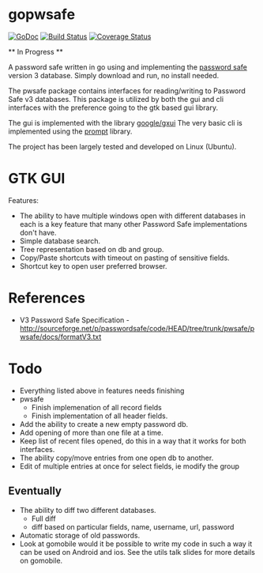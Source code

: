 # gopwsafe

[![GoDoc](https://godoc.org/github.com/tkuhlman/gopwsafe?status.svg)](https://godoc.org/github.com/tkuhlman/gopwsafe)
[![Build Status](https://travis-ci.org/tkuhlman/gopwsafe.svg)](https://travis-ci.org/tkuhlman/gopwsafe)
[![Coverage Status](https://coveralls.io/repos/tkuhlman/gopwsafe/badge.svg?branch=master&service=github)](https://coveralls.io/github/tkuhlman/gopwsafe?branch=master)


** In Progress **

A password safe written in go using  and implementing the [password safe](http://pwsafe.org/) version 3 database.
Simply download and run, no install needed.

The pwsafe package contains interfaces for reading/writing to Password Safe v3 databases. This package is utilized by both the gui and cli interfaces with the
preference going to the gtk based gui library.

The gui is implemented with the library [google/gxui](https://github.com/google/gxui)
The very basic cli is implemented using the [prompt](https://github.com/Bowery/prompt) library.

The project has been largely tested and developed on Linux (Ubuntu).

# GTK GUI
Features:
- The ability to have multiple windows open with different databases in each is a key feature that many other Password Safe implementations don't have.
- Simple database search.
- Tree representation based on db and group.
- Copy/Paste shortcuts with timeout on pasting of sensitive fields.
- Shortcut key to open user preferred browser.

# References
- V3 Password Safe Specification - http://sourceforge.net/p/passwordsafe/code/HEAD/tree/trunk/pwsafe/pwsafe/docs/formatV3.txt

# Todo
- Everything listed above in features needs finishing
- pwsafe
    - Finish implemenation of all record fields
    - Finish implementation of all header fields.
- Add the ability to create a new empty password db.
- Add opening of more than one file at a time.
- Keep list of recent files opened, do this in a way that it works for both interfaces.
- The ability copy/move entries from one open db to another.
- Edit of multiple entries at once for select fields, ie modify the group

## Eventually
- The ability to diff two different databases.
  - Full diff
  - diff based on particular fields, name, username, url, password
- Automatic storage of old passwords.
- Look at gomobile would it be possible to write my code in such a way it can be used on Android and ios. See the utils talk slides for more details on gomobile.
